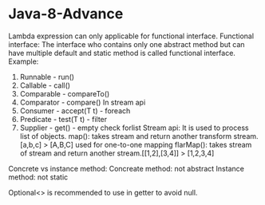 # Java-8-Advance
Lambda expression can only applicable for functional interface.
Functional interface: The interface who contains only one abstract method but can have multiple default and static method is called functional interface.
Example: 
1. Runnable - run()
2. Callable - call()
3. Comparable - compareTo()
4. Comparator - compare()
In stream api
1. Consumer - accept(T t) - foreach
2. Predicate - test(T t) - filter
3. Supplier - get() - empty check forlist
Stream api: It is used to process list of objects.
map(): takes stream and return another transform stream.[a,b,c] > [A,B,C] used for one-to-one mapping
flarMap(): takes stream of stream and return another stream.[[1,2],[3,4]] > [1,2,3,4]

Concrete vs instance method:
Concreate method: not abstract
Instance method: not static

Optional<> is recommended to use in getter to avoid null.






